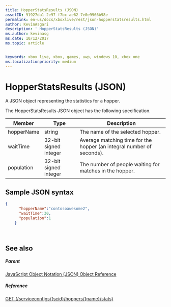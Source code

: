```yaml
---
title: HopperStatsResults (JSON)
assetID: 91927da1-2e97-f7bc-ae62-7e0e9966b98e
permalink: en-us/docs/xboxlive/rest/json-hopperstatsresults.html
author: KevinAsgari
description: ' HopperStatsResults (JSON)'
ms.author: kevinasg
ms.date: 10/12/2017
ms.topic: article


keywords: xbox live, xbox, games, uwp, windows 10, xbox one
ms.localizationpriority: medium
---
```



# HopperStatsResults (JSON)
A JSON object representing the statistics for a hopper. 
<a id="ID4EN"></a>

  
 
The HopperStatsResults JSON object has the following specification.
 
| Member| Type| Description| 
| --- | --- | --- | 
| hopperName| string| The name of the selected hopper.| 
| waitTime| 32-bit signed integer| Average matching time for the hopper (an integral number of seconds). | 
| population| 32-bit signed integer| The number of people waiting for matches in the hopper.| 
  
<a id="ID4EW"></a>

 
## Sample JSON syntax 
 

```json
{
      "hopperName":"contosoawesome2",
      "waitTime":30,
      "population":1
    }
  
    
```

  
<a id="ID4EGB"></a>

 
## See also
 
<a id="ID4EIB"></a>

 
##### Parent 

[JavaScript Object Notation (JSON) Object Reference](atoc-xboxlivews-reference-json.md)

  
<a id="ID4EUB"></a>

 
##### Reference 

[GET (/serviceconfigs/{scid}/hoppers/{name}/stats)](../uri/matchtickets/uri-serviceconfigsscidhoppershoppernamestatsget.md)

   